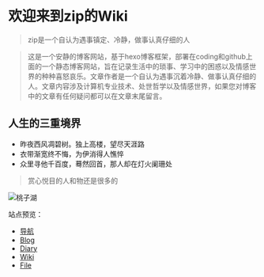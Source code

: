<!-- TITLE: Home -->
<!-- SUBTITLE: A quick summary of Home -->

# 欢迎来到zip的Wiki
> zip是一个自认为遇事镇定、冷静，做事认真仔细的人

> 这是一个安静的博客网站，基于hexo博客框架，部署在coding和github上面的一个静态博客网站，旨在记录生活中的琐事、学习中的困惑以及情感世界的种种喜怒哀乐。文章作者是一个自认为遇事沉着冷静、做事认真仔细的人。文章内容涉及计算机专业技术、处世哲学以及情感世界，如果您对博客中的文章有任何疑问都可以在文章末尾留言。

## 人生的三重境界

- 昨夜西风凋碧树。独上高楼，望尽天涯路
- 衣带渐宽终不悔，为伊消得人憔悴
- 众里寻他千百度，蓦然回首，那人却在灯火阑珊处

> 赏心悦目的人和物还是很多的

![桃子湖](https://i.loli.net/2018/10/06/5bb815d8e14fd.jpg)

站点预览：
- [导航](https://ourfor.top)
- [Blog](https://blog.ourfor.top)
- [Diary](https://diary.ourfor.top)
- [Wiki](https://wiki.ourfor.top)
- [File](https://file.ourfor.top)